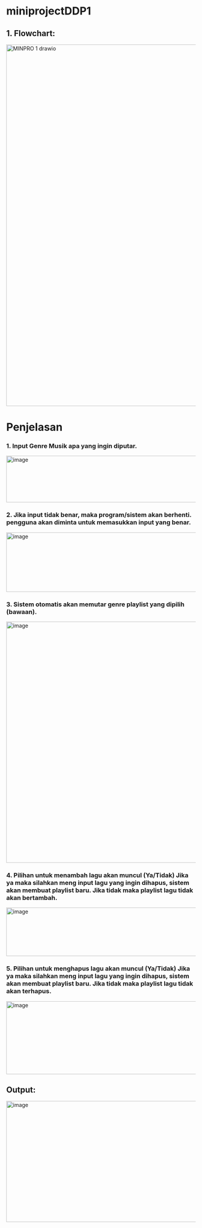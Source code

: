 # miniprojectDDP1
## 1. Flowchart:
<img width="2341" height="961" alt="MINPRO 1 drawio" src="https://github.com/user-attachments/assets/2d5e1420-3687-468d-8d59-46791d40080d" />

# Penjelasan
  
### 1. Input Genre Musik apa yang ingin diputar.
<img width="545" height="124" alt="image" src="https://github.com/user-attachments/assets/ea38bb19-7ea9-4b87-9fe1-86ef38302d70" />

### 2. Jika input tidak benar, maka program/sistem akan berhenti. pengguna akan diminta untuk memasukkan input yang benar.
<img width="576" height="158" alt="image" src="https://github.com/user-attachments/assets/91e817a9-2228-4cf9-a78b-7847e8e39259" />

### 3. Sistem otomatis akan memutar genre playlist yang dipilih (bawaan).
<img width="987" height="641" alt="image" src="https://github.com/user-attachments/assets/2feded61-e9d6-4ded-9458-369a9cfba438" />

### 4. Pilihan untuk menambah lagu akan muncul (Ya/Tidak) Jika ya maka silahkan meng input lagu yang ingin dihapus, sistem akan membuat playlist baru. Jika tidak maka playlist lagu tidak akan bertambah.
<img width="946" height="129" alt="image" src="https://github.com/user-attachments/assets/db20370b-4e52-431b-8ad9-e8064a2857d3" />

### 5. Pilihan untuk menghapus lagu akan muncul (Ya/Tidak) Jika ya maka silahkan meng input lagu yang ingin dihapus, sistem akan membuat playlist baru. Jika tidak maka playlist lagu tidak akan terhapus.
<img width="946" height="194" alt="image" src="https://github.com/user-attachments/assets/1afe73df-b375-46be-a171-83419e322f01" />


## Output:
<img width="1141" height="322" alt="image" src="https://github.com/user-attachments/assets/9688c1a9-b64c-4fa1-adc5-0367ae0ff1fb" />
